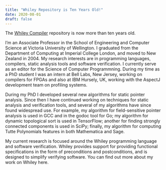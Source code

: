 ```yaml
---
title: "Whiley Repository is Ten Years Old!"
date: 2020-08-01
draft: false
---
```


The [Whiley Compiler](https://github.com/WhileyCompiler) repository is now more than ten years old.

I’m an Associate Professor in the School of Engineering and Computer Science at Victoria University of Wellington. I graduated from the Department of Computing at Imperial College London, and moved to New Zealand in 2004. My research interests are in programming languages, compilers, static analysis tools and software verification. I currently serve as an editor for the Science of Computer Programmning. During my time as a PhD student I was an intern at Bell Labs, New Jersey, working on compilers for FPGAs and also at IBM Hursely, UK, working with the AspectJ development team on profiling systems.

During my PhD I developed several new algorithms for static pointer analysis. Since then I have continued working on techniques for static analysis and verification tools, and several of my algorithms have since found widespread use. For example, my algorithm for field-sensitive pointer analysis is used in GCC and in the godoc tool for Go; my algorithm for dynamic topological sort is used in TensorFlow; another for finding strongly connected components is used in SciPy; finally, my algorithm for computing Tutte Polynomials features in both Mathematica and Sage.

My current research is focused around the Whiley programming language and software verification. Whiley provides support for providing functional specifications in the form of preconditions and postconditions, and is designed to simplify verifying software. You can find out more about my work on Whiley here.